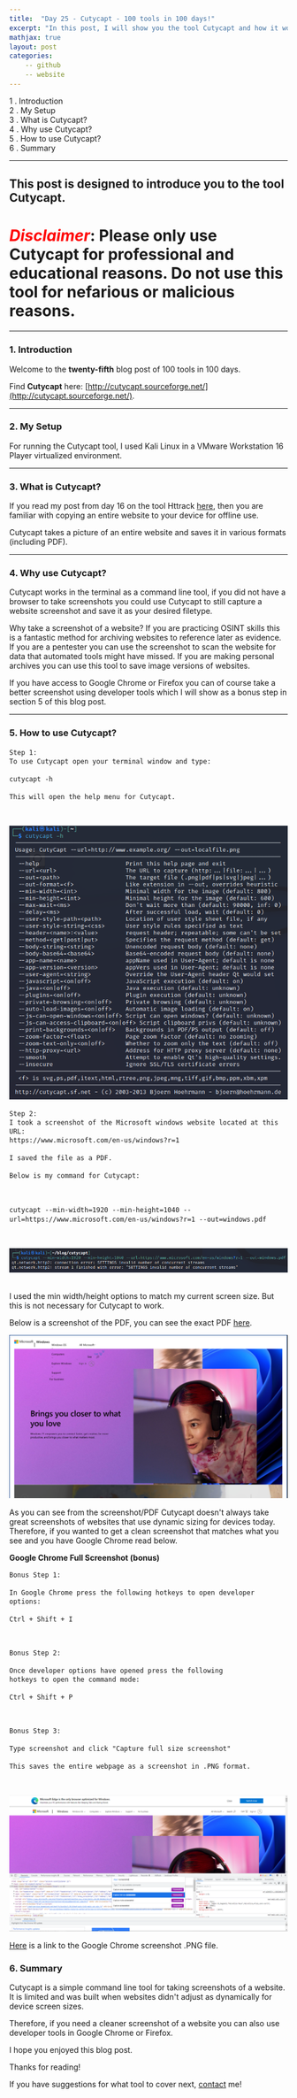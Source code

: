 ```yaml
---
title:  "Day 25 - Cutycapt - 100 tools in 100 days!"
excerpt: "In this post, I will show you the tool Cutycapt and how it works."
mathjax: true
layout: post
categories:
    -- github
    -- website
---
```


1 . Introduction
<br>
2 . My Setup
<br>
3 . What is Cutycapt?
<br>
4 . Why use Cutycapt?
<br>
5 . How to use Cutycapt?
<br>
6 . Summary

---

## This post is designed to introduce you to the tool Cutycapt.

# <span style="color:red">***Disclaimer***</span>: **Please only use Cutycapt for professional and educational reasons. Do not use this tool for nefarious or malicious reasons.**

---

### 1. **Introduction**

Welcome to the **twenty-fifth** blog post of 100 tools in 100 days.<br> 

Find **Cutycapt** here: [http://cutycapt.sourceforge.net/](http://cutycapt.sourceforge.net/).

---

### 2. **My Setup**

For running the Cutycapt tool, I used Kali Linux in a VMware Workstation 16 Player virtualized environment.

---

### 3. **What is Cutycapt?**

If you read my post from day 16 on the tool Httrack [here](https://matthewomccorkle.github.io/day_016_httrack/), then you are familiar with copying an entire website to your device for offline use. 

Cutycapt takes a picture of an entire website and saves it in various formats (including PDF). 

---

### 4. **Why use Cutycapt?**

Cutycapt works in the terminal as a command line tool, if you did not have a browser to take screenshots you could use Cutycapt to still capture a website screenshot and save it as your desired filetype.

Why take a screenshot of a website? If you are practicing OSINT skills this is a fantastic method for archiving websites to reference later as evidence. If you are a pentester you can use the screenshot to scan the website for data that automated tools might have missed. If you are making personal archives you can use this tool to save image versions of websites. 

If you have access to Google Chrome or Firefox you can of course take a better screenshot using developer tools which I will show as a bonus step in section 5 of this blog post. 


---

### 5. **How to use Cutycapt?**

    Step 1:
    To use Cutycapt open your terminal window and type:

    cutycapt -h

    This will open the help menu for Cutycapt.

<br>

![](https://raw.githubusercontent.com/matthewomccorkle/matthewomccorkle.github.io/master/_posts/assets/100%20tools/cutycapt/cutycapt3.PNG)

    Step 2:
    I took a screenshot of the Microsoft windows website located at this URL:
    https://www.microsoft.com/en-us/windows?r=1

    I saved the file as a PDF.

    Below is my command for Cutycapt:

<br>

`cutycapt --min-width=1920 --min-height=1040 --url=https://www.microsoft.com/en-us/windows?r=1 --out=windows.pdf`

<br>

![](https://raw.githubusercontent.com/matthewomccorkle/matthewomccorkle.github.io/master/_posts/assets/100%20tools/cutycapt/cutycapt1.PNG)

<br>
I used the min width/height options to match my current screen size. But this is not necessary for Cutycapt to work.

Below is a screenshot of the PDF, you can see the exact PDF [here](https://github.com/matthewomccorkle/matthewomccorkle.github.io/blob/master/_posts/assets/100%20tools/cutycapt/windows.pdf).

![](https://raw.githubusercontent.com/matthewomccorkle/matthewomccorkle.github.io/master/_posts/assets/100%20tools/cutycapt/cutycapt2.PNG)

As you can see from the screenshot/PDF Cutycapt doesn't always take great screenshots of websites that use dynamic sizing for devices today. Therefore, if you wanted to get a clean screenshot that matches what you see and you have Google Chrome read below.

**Google Chrome Full Screenshot (bonus)**

    Bonus Step 1:

    In Google Chrome press the following hotkeys to open developer options:

    Ctrl + Shift + I

<br>

    Bonus Step 2:

    Once developer options have opened press the following 
    hotkeys to open the command mode:

    Ctrl + Shift + P

<br>

    Bonus Step 3:

    Type screenshot and click "Capture full size screenshot"

    This saves the entire webpage as a screenshot in .PNG format.

<br>

![](https://raw.githubusercontent.com/matthewomccorkle/matthewomccorkle.github.io/master/_posts/assets/100%20tools/cutycapt/cutycapt4.PNG)

[Here](https://github.com/matthewomccorkle/matthewomccorkle.github.io/blob/master/_posts/assets/100%20tools/cutycapt/windowschrome.png) is a link to the Google Chrome screenshot .PNG file. 

### 6. **Summary**

Cutycapt is a simple command line tool for taking screenshots of a website. It is limited and was built when websites didn't adjust as dynamically for device screen sizes. 

Therefore, if you need a cleaner screenshot of a website you can also use developer tools in Google Chrome or Firefox. 

I hope you enjoyed this blog post.

Thanks for reading!<br>

If you have suggestions for what tool to cover next, [contact](mailto:matthew.o.mccorkle@gmail.com) me!
